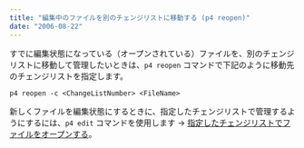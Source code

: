 ```yaml
---
title: "編集中のファイルを別のチェンジリストに移動する (p4 reopen)"
date: "2006-08-22"
---
```


すでに編集状態になっている（オープンされている）ファイルを、別のチェンジリストに移動して管理したいときは、`p4 reopen` コマンドで下記のように移動先のチェンジリストを指定します。

~~~
p4 reopen -c <ChangeListNumber> <FileName>
~~~

新しくファイルを編集状態にするときに、指定したチェンジリストで管理するようにするには、`p4 edit` コマンドを使用します → [指定したチェンジリストでファイルをオープンする](edit-in-specified-changelist.html)。


